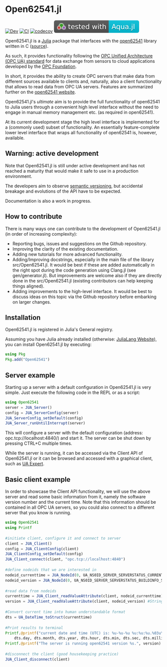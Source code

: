 # Open62541.jl

[![Dev](https://img.shields.io/badge/docs-dev-blue.svg)](https://martinkosch.github.io/Open62541.jl/dev)
[![CI](https://github.com/martinkosch/Open62541.jl/actions/workflows/CI.yml/badge.svg)](https://github.com/martinkosch/Open62541.jl/actions/workflows/CI.yml)
[![codecov](https://codecov.io/gh/martinkosch/Open62541.jl/graph/badge.svg?token=lJe2xOTO7g)](https://codecov.io/gh/martinkosch/Open62541.jl)
[![Aqua QA](https://raw.githubusercontent.com/JuliaTesting/Aqua.jl/master/badge.svg)](https://github.com/JuliaTesting/Aqua.jl)

Open62541.jl is a [Julia](https://julialang.org) package that interfaces with the [open62541](https://www.open62541.org/)
library written in C ([source](https://github.com/open62541/open62541)).

As such, it provides functionality following the [OPC Unified Architecture (OPC UA) standard](https://en.wikipedia.org/wiki/OPC_Unified_Architecture)
for data exchange from sensors to cloud applications developed by the [OPC Foundation](https://opcfoundation.org/).

In short, it provides the ability to create OPC servers that make data from different
sources available to clients and, naturally, also a client functionality that allows
to read data from OPC UA servers. Features are summarized further on the [open62541 website](https://www.open62541.org/).

Open62541.jl's *ultimate* aim is to provide the full functionality of open62541 to
Julia users through a convenient high level interface without the need to engage
in manual memory management etc. (as required in open62541).

At its current development stage the high level interface is implemented for a
(commonly used) subset of functionality. An essentially feature-complete lower
level interface that wraps all functionality of open62541 is, however, available.

## Warning: active development

Note that Open62541.jl is still under active development and has not reached a maturity
that would make it safe to use in a production environment.

The developers aim to observe [semantic versioning](https://semver.org/), but
accidental breakage and evolutions of the API have to be expected.

Documentation is also a work in progress.

## How to contribute

There is many ways one can contribute to the development of Open62541.jl (in order of increasing complexity):

  - Reporting bugs, issues and suggestions on the Github repository.
  - Improving the clarity of the existing documentation.
  - Adding new tutorials for more advanced functionality.
  - Adding/Improving docstrings, especially in the main file of the library src/Open62541.jl. It would be best if these are added automatically in the right spot during the code generation using Clang.jl (see gen/generator.jl). But improvements are welcome also if they are directly done in the src/Open62541.jl (existing contributors can help keeping things aligned).
  - Adding improvements to the high-level interface. It would be best to discuss ideas on this topic via the Github repository before embarking on larger changes.

## Installation

Open62541.jl is registered in Julia's General registry.

Assuming you have Julia already installed (otherwise: [JuliaLang Website](https://julialang.org/)),
you can install Open62541.jl by executing:

```julia
using Pkg
Pkg.add("Open62541")
```

## Server example

Starting up a server with a default configuration in Open62541.jl is very simple.
Just execute the following code in the REPL or as a script:

```julia
using Open62541
server = JUA_Server()
config = JUA_ServerConfig(server)
JUA_ServerConfig_setDefault(config)
JUA_Server_runUntilInterrupt(server)
```

This will configure a server with the default configuration (address: opc.tcp://localhost:4840/)
and start it. The server can be shut down by pressing CTRL+C multiple times.

While the server is running, it can be accessed via the Client API of Open62541.jl
or it can be browsed and accessed with a graphical client, such as [UA Expert](https://www.unified-automation.com/products/development-tools/uaexpert.html).

## Basic client example

In order to showcase the Client API functionality, we will use the above server
and read some basic information from it, namely the software version number and
the current time. Note that this information should be contained in all OPC UA
servers, so you could also connect to a different server that you know is running.

```julia
using Open62541
using Printf

#initiate client, configure it and connect to server
client = JUA_Client()
config = JUA_ClientConfig(client)
JUA_ClientConfig_setDefault(config)
JUA_Client_connect(client, "opc.tcp://localhost:4840")

#define nodeids that we are interested in 
nodeid_currenttime = JUA_NodeId(0, UA_NS0ID_SERVER_SERVERSTATUS_CURRENTTIME)
nodeid_version = JUA_NodeId(0, UA_NS0ID_SERVER_SERVERSTATUS_BUILDINFO_SOFTWAREVERSION)

#read data from nodeids
currenttime = JUA_Client_readValueAttribute(client, nodeid_currenttime) #Int64 which represents the number of 100 nanosecond intervals since January 1, 1601 (UTC)
version = JUA_Client_readValueAttribute(client, nodeid_version) #String containing open62541 version number

#Convert current time into human understandable format
dts = UA_DateTime_toStruct(currenttime)

#Print results to terminal
Printf.@printf("current date and time (UTC) is: %u-%u-%u %u:%u:%u.%03u\n",
    dts.day, dts.month, dts.year, dts.hour, dts.min, dts.sec, dts.milliSec)
Printf.@printf("The server is running open62541 version %s.", version)

#disconnect the client (good housekeeping practice)
JUA_Client_disconnect(client)
```
